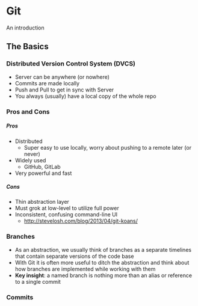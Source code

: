Git
===
An introduction

The Basics
----------

### Distributed Version Control System (DVCS)

 * Server can be anywhere (or nowhere)
 * Commits are made locally
 * Push and Pull to get in sync with Server
 * You always (usually) have a local copy of the whole repo

### Pros and Cons

##### Pros
 * Distributed
   * Super easy to use locally, worry about pushing to a remote later (or never)
 * Widely used
   * GitHub, GitLab
 * Very powerful and fast

##### Cons
 * Thin abstraction layer
 * Must grok at low-level to utilize full power
 * Inconsistent, confusing command-line UI
   * http://stevelosh.com/blog/2013/04/git-koans/


### Branches
 * As an abstraction, we usually think of branches as a separate timelines that contain separate versions of the code base
 * With Git it is often more useful to ditch the abstraction and think about how branches are implemented while working with them
 * **Key insight**: a named branch is nothing more than an alias or reference to a single commit

### Commits
